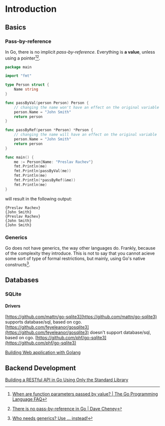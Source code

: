 # Introduction

## Basics
### Pass-by-reference
In Go, there is no implicit _pass-by-reference_. Everything is **a value**, unless using a pointer[^pass-by-value][^pass-by-value2].

``` go
package main

import "fmt"

type Person struct {
	Name string
}

func passByVal(person Person) Person {
	// changing the name won't have an effect on the original variable
	person.Name = "John Smith"
	return person
}

func passByRef(person *Person) *Person {
	// changing the name will have an effect on the original variable
	person.Name = "John Smith"
	return person
}

func main() {
	me := Person{Name: "Preslav Rachev"}
	fmt.Println(me)
	fmt.Println(passByVal(me))
	fmt.Println(me)
	fmt.Println(*passByRef(&me))
	fmt.Println(me)
}
```
will result in the following output: 

```
{Preslav Rachev}
{John Smith}
{Preslav Rachev}
{John Smith}
{John Smith}
```



### Generics
Go does not have generics, the way other languages do. Frankly, because of the complexity they introduce. This is not to say that you cannot acieve some sort of type of formal restrictions, but mainly, using Go's native constructs[^generics].

## Databases
### SQLite
#### Drivers

[https://github.com/mattn/go-sqlite3](https://github.com/mattn/go-sqlite3) supports database/sql, based on cgo.
[https://github.com/feyeleanor/gosqlite3](https://github.com/feyeleanor/gosqlite3) doesn't support database/sql, based on cgo.
[https://github.com/phf/go-sqlite3](https://github.com/phf/go-sqlite3)

[Building Web application with Golang](https://astaxie.gitbooks.io/build-web-application-with-golang/en/05.3.html)

[^pass-by-value]: [When are function parameters passed by value? | The Go Programming Language FAQ](https://golang.org/doc/faq#pass_by_value)

[^pass-by-value2]: [There is no pass-by-reference in Go | Dave Cheney](https://dave.cheney.net/2017/04/29/there-is-no-pass-by-reference-in-go)

[^generics]: [Who needs generics? Use ... instead!](https://appliedgo.net/generics/)
## Backend Development
[Building a RESTful API in Go Using Only the Standard Library](https://www.goin5minutes.com/screencast/episode_1_building_restful_api_using_only_std_lib/)

